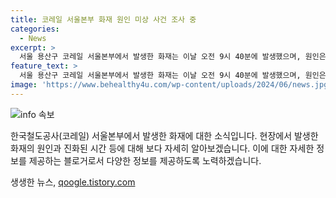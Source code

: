 ```yaml
---
title: 코레일 서울본부 화재 원인 미상 사건 조사 중
categories:
  - News
excerpt: >
  서울 용산구 코레일 서울본부에서 발생한 화재는 이날 오전 9시 40분에 발생했으며, 원인은 아직 밝혀지지 않았다. 소방대원들의 빠른 대응으로 이날 오전 10시 9분에 진화되었다. 현장에서는 대원들이 화재 원인을 조사하고 있는 가운데, 상황에 대한 추가 소식이 기다려진다.
feature_text: >
  서울 용산구 코레일 서울본부에서 발생한 화재는 이날 오전 9시 40분에 발생했으며, 원인은 아직 밝혀지지 않았다. 소방대원들의 빠른 대응으로 이날 오전 10시 9분에 진화되었다. 현장에서는 대원들이 화재 원인을 조사하고 있는 가운데, 상황에 대한 추가 소식이 기다려진다.
image: 'https://www.behealthy4u.com/wp-content/uploads/2024/06/news.jpg'
---
```


<p><img src="https://www.behealthy4u.com/wp-content/uploads/2024/06/news.jpg" alt="info 속보" /></p>

<p>한국철도공사(코레일) 서울본부에서 발생한 화재에 대한 소식입니다. 현장에서 발생한 화재의 원인과 진화된 시간 등에 대해 보다 자세히 알아보겠습니다. 이에 대한 자세한 정보를 제공하는 블로거로서 다양한 정보를 제공하도록 노력하겠습니다.</p>
생생한 뉴스, <a href="https://qoogle.tistory.com" rel="dofollow">qoogle.tistory.com</a>


